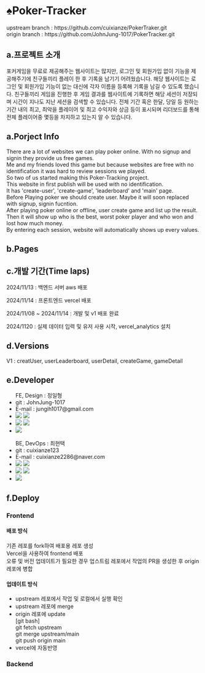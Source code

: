 <div>
  <h1>♠Poker-Tracker</h1>
  <p>
    upstream branch : https://github.com/cuixianze/PokerTraker.git <br>
    origin branch : https://github.com/JohnJung-1017/PokerTracker.git
  </p>
</div>
<div>
  <h2>a.프로젝트 소개</h2>
  <p>
    포커게임을 무료로 제공해주는 웹사이트는 많지만, 로그인 및 회원가입 없이 기능을 제공해주기에 친구들끼리 플레이 한 후
    기록을 남기기 어려웠습니다. 
    해당 웹사이트는 로그인 및 회원가입 기능이 없는 대신에 각자 이름을 등록해 기록을 남길 수 있도록 했습니다.
    친구들끼리 게임을 진행한 후 게임 결과를 웹사이트에 기록하면 해당 세션이 저장되며 시간이 지나도 지난 세션을 검색할 수 있습니다.
    전체 기간 혹은 한달, 당일 등 원하는 기간 내의 최고, 최악을 플레이어 및 최고 수익자와 상금 등이 표시되며 리더보드를 통해
    전체 플레이어중 몇등을 차지하고 있는지 알 수 있습니다.
  </p>
  <h2>a.Porject Info</h2>
  <p>
    There are a lot of websites we can play poker online. With no signup and signin they provide us free games. <br>
  Me and my friends loved this game but because websites are free with no identification it was hard to review sessions we played.<br>
  So two of us started making this Poker-Tracking project.<br>
  This website in first publish will be used with no identification.<br>
  It has 'create-user', 'create-game', 'leaderboard' and 'main' page.<br>
  Before Playing poker we should create user. Maybe it will soon replaced with signup, signin fucntion.<br>
  After playing poker online or offline, user create game and list up the result.<br>
  Then it will show up who is the best, worst poker player and who won and lost how much money.<br>
  By entering each session, website will automatically shows up every values.<br>
  </p>
</div>
<div>
  <h2>b.Pages</h2>
</div>
<div>
  <h2>c.개발 기간(Time laps)</h2>
  <p> 2024/11/13 : 백엔드 서버 aws 배포</p>
  <p> 2024/11/14 : 프론트엔드 vercel 배포</p>
  <p> 2024/11/08 ~ 2024/11/14 : 개발 및 v1 배포 완료</p>
  <p> 2024/1120 : 실제 데이터 입력 및 유저 사용 시작, vercel_analytics 설치</p>
</div>
<div>
  <h2>d.Versions</h2>
  <p>V1 : creatUser, userLeaderboard, userDetail, createGame, gameDetail </p>
</div>
<div>
  <h2>e.Developer</h2>
  <ul> FE, Design : 정일형
    <li>git : JohnJung-1017</li>
    <li>E-mail : jungih1017@gmail.com</li>
    <li>
      <img src="https://img.shields.io/badge/React-61DAFB?style=for-the-badge&logo=React&logoColor=white">
      <img src="https://img.shields.io/badge/JavaScript-F7DF1E?style=for-the-badge&logo=JavaScript&logoColor=white">
    </li>
    <li>
      <img src="https://img.shields.io/badge/Docker-2496ED?style=for-the-badge&logo=Docker&logoColor=white">
      <img src="https://img.shields.io/badge/vercel-000000?style=for-the-badge&logo=vercel&logoColor=white">
    </li>
    <li><img src="https://img.shields.io/badge/github-181717?style=for-the-badge&logo=github&logoColor=white"></li>
  </ul>
  <ul> BE, DevOps : 최현택
    <li>git : cuixianze123 </li>
    <li>E-mail : cuixianze2286@naver.com </li>
    <li>
      <img src="https://img.shields.io/badge/Spring-6DB33F?style=for-the-badge&logo=Spring&logoColor=white">
      <img src="https://img.shields.io/badge/postgresql-4169E1?style=for-the-badge&logo=postgresql&logoColor=white">
    </li>
    <li>
      <img src="https://img.shields.io/badge/Docker-2496ED?style=for-the-badge&logo=Docker&logoColor=white">
      <img src="https://img.shields.io/badge/amazonwebservices-232F3E?style=for-the-badge&logo=amazonwebservices&logoColor=white">
    </li>
    <li><img src="https://img.shields.io/badge/github-181717?style=for-the-badge&logo=github&logoColor=white"></li>
    
  </ul>
</div>
<div>
  <h2>f.Deploy</h2>
  <div>
    <h3>Frontend</h3>
    <p>
      <h4>배포 방식</h4>
      기존 레포를 fork하여 배포용 레포 생성 <br>
      Vercel을 사용하여 frontend 배포<br>
      오류 및 버전 업데이트가 필요한 경우 업스트림 레포에서 작업의 PR을 생성한 후 origin 레포에 병합
    </p>
    <p>
      <h4>업데이트 방식</h4>
      <ul>
        <li>upstream 레포에서 작업 및 로컬에서 실행 확인</li>
        <li>upstream 레포에 merge</li>
        <li>origin 레포에 update</li>
          [git bash] <br>
          git fetch upstream<br>
          git merge upstream/main<br>
          git push origin main<br>
        <li>vercel에 자동반영</li>
      </ul>
    </p>
  </div>
  <div>
    <h3>Backend</h3>
    
  </div>
</div>
